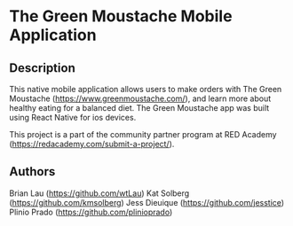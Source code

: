 # The Green Moustache Mobile Application

## Description
This native mobile application allows users to make orders with The Green Moustache (https://www.greenmoustache.com/), and learn more about healthy eating for a balanced diet. The Green Moustache app was built using React Native for ios devices.

This project is a part of the community partner program at RED Academy (https://redacademy.com/submit-a-project/).

## Authors
Brian Lau (https://github.com/wtLau)
Kat Solberg (https://github.com/kmsolberg)
Jess Dieuique (https://github.com/jesstice)
Plinio Prado (https://github.com/plinioprado)